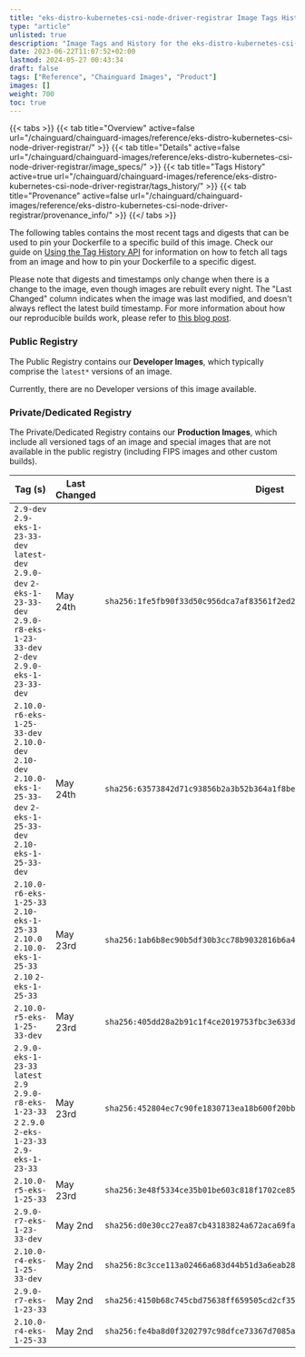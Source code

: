 ```yaml
---
title: "eks-distro-kubernetes-csi-node-driver-registrar Image Tags History"
type: "article"
unlisted: true
description: "Image Tags and History for the eks-distro-kubernetes-csi-node-driver-registrar Chainguard Image"
date: 2023-06-22T11:07:52+02:00
lastmod: 2024-05-27 00:43:34
draft: false
tags: ["Reference", "Chainguard Images", "Product"]
images: []
weight: 700
toc: true
---
```


{{< tabs >}}
{{< tab title="Overview" active=false url="/chainguard/chainguard-images/reference/eks-distro-kubernetes-csi-node-driver-registrar/" >}}
{{< tab title="Details" active=false url="/chainguard/chainguard-images/reference/eks-distro-kubernetes-csi-node-driver-registrar/image_specs/" >}}
{{< tab title="Tags History" active=true url="/chainguard/chainguard-images/reference/eks-distro-kubernetes-csi-node-driver-registrar/tags_history/" >}}
{{< tab title="Provenance" active=false url="/chainguard/chainguard-images/reference/eks-distro-kubernetes-csi-node-driver-registrar/provenance_info/" >}}
{{</ tabs >}}

The following tables contains the most recent tags and digests that can be used to pin your Dockerfile to a specific build of this image. Check our guide on [Using the Tag History API](/chainguard/chainguard-images/using-the-tag-history-api/) for information on how to fetch all tags from an image and how to pin your Dockerfile to a specific digest.

Please note that digests and timestamps only change when there is a change to the image, even though images are rebuilt every night. The "Last Changed" column indicates when the image was last modified, and doesn't always reflect the latest build timestamp. For more information about how our reproducible builds work, please refer to [this blog post](https://www.chainguard.dev/unchained/reproducing-chainguards-reproducible-image-builds).

### Public Registry
The Public Registry contains our **Developer Images**, which typically comprise the `latest*` versions of an image.

Currently, there are no Developer versions of this image available.

### Private/Dedicated Registry
The Private/Dedicated Registry contains our **Production Images**, which include all versioned tags of an image and special images that are not available in the public registry (including FIPS images and other custom builds).

| Tag (s)                                                                                                                                  | Last Changed | Digest                                                                    |
|------------------------------------------------------------------------------------------------------------------------------------------|--------------|---------------------------------------------------------------------------|
|  `2.9-dev` `2.9-eks-1-23-33-dev` `latest-dev` `2.9.0-dev` `2-eks-1-23-33-dev` `2.9.0-r8-eks-1-23-33-dev` `2-dev` `2.9.0-eks-1-23-33-dev` | May 24th     | `sha256:1fe5fb90f33d50c956dca7af83561f2ed259f363019b50640195a5a782281a2c` |
|  `2.10.0-r6-eks-1-25-33-dev` `2.10.0-dev` `2.10-dev` `2.10.0-eks-1-25-33-dev` `2-eks-1-25-33-dev` `2.10-eks-1-25-33-dev`                 | May 24th     | `sha256:63573842d71c93856b2a3b52b364a1f8beb7c3661e28787299d4f1792f6801b6` |
|  `2.10.0-r6-eks-1-25-33` `2.10-eks-1-25-33` `2.10.0` `2.10.0-eks-1-25-33` `2.10` `2-eks-1-25-33`                                         | May 23rd     | `sha256:1ab6b8ec90b5df30b3cc78b9032816b6a421fb52bb96daebbe8d77f14b710fbe` |
|  `2.10.0-r5-eks-1-25-33-dev`                                                                                                             | May 23rd     | `sha256:405dd28a2b91c1f4ce2019753fbc3e633d96c3e6da234a32ed586fa21d5fe072` |
|  `2.9.0-eks-1-23-33` `latest` `2.9` `2.9.0-r8-eks-1-23-33` `2` `2.9.0` `2-eks-1-23-33` `2.9-eks-1-23-33`                                 | May 23rd     | `sha256:452804ec7c90fe1830713ea18b600f20bb44a143c03fa545c45f909018e17c3f` |
|  `2.10.0-r5-eks-1-25-33`                                                                                                                 | May 23rd     | `sha256:3e48f5334ce35b01be603c818f1702ce85dd9a8e0c46a4252fbbe4a224e0598a` |
|  `2.9.0-r7-eks-1-23-33-dev`                                                                                                              | May 2nd      | `sha256:d0e30cc27ea87cb43183824a672aca69fab0675d620e874494113d9bbffcfbb7` |
|  `2.10.0-r4-eks-1-25-33-dev`                                                                                                             | May 2nd      | `sha256:8c3cce113a02466a683d44b51d3a6eab28e5e40c1f2cc0f5ad268497f4e7cc5c` |
|  `2.9.0-r7-eks-1-23-33`                                                                                                                  | May 2nd      | `sha256:4150b68c745cbd75638ff659505cd2cf35dd5dba4c9730d1ea39feb78abbd198` |
|  `2.10.0-r4-eks-1-25-33`                                                                                                                 | May 2nd      | `sha256:fe4ba8d0f3202797c98dfce73367d7085ab39fc40e957c00b754012188069ee4` |

